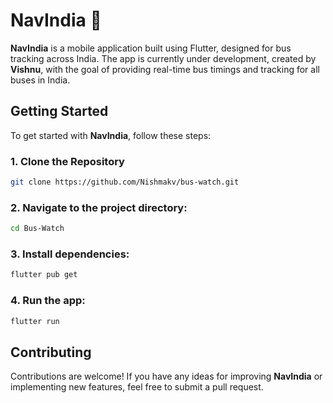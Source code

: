 
# NavIndia 🚌

**NavIndia** is a mobile application built using Flutter, designed for bus tracking across India. The app is currently under development, created by **Vishnu**, with the goal of providing real-time bus timings and tracking for all buses in India.

## Getting Started

To get started with **NavIndia**, follow these steps:

### 1. Clone the Repository

```bash
git clone https://github.com/Nishmakv/bus-watch.git
```

### 2. Navigate to the project directory:

```bash
cd Bus-Watch
```

### 3. Install dependencies:

```bash
flutter pub get
```

### 4. Run the app:

```bash
flutter run
```

## Contributing

Contributions are welcome! If you have any ideas for improving **NavIndia** or implementing new features, feel free to submit a pull request.

